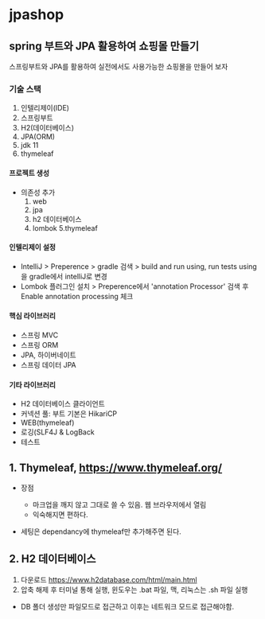 # jpashop

## spring 부트와 JPA 활용하여 쇼핑몰 만들기
 스프링부트와 JPA를 활용하여 실전에서도 사용가능한 쇼핑몰을 만들어 보자

### 기술 스택
1. 인텔리제이(IDE)
2. 스프링부트
3. H2(데이터베이스)
4. JPA(ORM)
5. jdk 11
6. thymeleaf

#### 프로젝트 생성

* 의존성 추가
  1. web
  2. jpa
  3. h2 데이터베이스
  4. lombok
  5.thymeleaf
  
#### 인텔리제이 설정
* IntelliJ > Preperence > gradle 검색 > build and run using, run tests using을 gradle에서 intelliJ로 변경 
* Lombok 플러그인 설치 > Preperence에서 'annotation Processor' 검색 후 Enable annotation processing 체크 

#### 핵심 라이브러리
* 스프링 MVC
* 스프링 ORM
* JPA, 하이버네이트
* 스프링 데이터 JPA

#### 기타 라이브러리
* H2 데이터베이스 클라이언트
* 커넥션 풀: 부트 기본은 HikariCP
* WEB(thymeleaf)
* 로깅(SLF4J & LogBack
* 테스트


## 1. Thymeleaf, https://www.thymeleaf.org/

- 장점
  * 마크업을 깨지 않고 그대로 쓸 수 있음. 웹 브라우저에서 열림
  * 익숙해지면 편하다.

- 세팅은 dependancy에 thymeleaf만 추가해주면 된다.

## 2. H2 데이터베이스

1. 다운로드 https://www.h2database.com/html/main.html
2. 압축 해제 후 터미널 통해 실행, 윈도우는 .bat 파일, 맥, 리눅스는 .sh 파일 실행

- DB 폴더 생성만 파일모드로 접근하고 이후는 네트워크 모드로 접근해야함.
